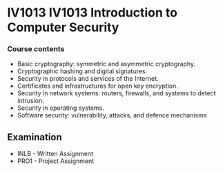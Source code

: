 # IV1013 IV1013 Introduction to Computer Security

### Course contents
* Basic cryptography: symmetric and asymmetric cryptography.
* Cryptographic hashing and digital signatures.
* Security in protocols and services of the Internet.
* Certificates and infrastructures for open key encryption.
* Security in network systems: routers, firewalls, and systems to detect intrusion.
* Security in operating systems.
* Software security: vulnerability, attacks, and defence mechanisms

## Examination
* INLB - Written Assignment
* PRO1 - Project Assignment
